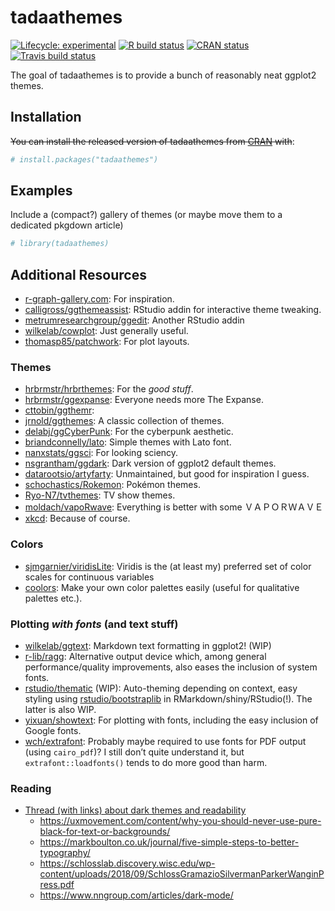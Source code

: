 
<!-- README.md is generated from README.Rmd. Please edit that file -->

# tadaathemes

<!-- badges: start -->

[![Lifecycle:
experimental](https://img.shields.io/badge/lifecycle-experimental-orange.svg)](https://www.tidyverse.org/lifecycle/#experimental)
[![R build
status](https://github.com/tadaadata/tadaathemes/workflows/R-CMD-check/badge.svg)](https://github.com/tadaadata/tadaathemes/actions)
[![CRAN
status](https://www.r-pkg.org/badges/version/tadaathemes)](https://CRAN.R-project.org/package=tadaathemes)
[![Travis build
status](https://travis-ci.com/tadaadata/tadaathemes.svg?branch=master)](https://travis-ci.com/tadaadata/tadaathemes)
<!-- badges: end -->

The goal of tadaathemes is to provide a bunch of reasonably neat ggplot2
themes.

## Installation

~~You can install the released version of tadaathemes from
[CRAN](https://CRAN.R-project.org) with~~:

``` r
# install.packages("tadaathemes")
```

## Examples

Include a (compact?) gallery of themes (or maybe move them to a
dedicated pkgdown article)

``` r
# library(tadaathemes)
```

## Additional Resources

  - [r-graph-gallery.com](https://www.r-graph-gallery.com/): For
    inspiration.
  - [calligross/ggthemeassist](https://github.com/calligross/ggthemeassist):
    RStudio addin for interactive theme tweaking.
  - [metrumresearchgroup/ggedit](https://github.com/metrumresearchgroup/ggedit):
    Another RStudio addin
  - [wilkelab/cowplot](https://github.com/wilkelab/cowplot): Just
    generally useful.
  - [thomasp85/patchwork](https://github.com/thomasp85/patchwork): For
    plot layouts.

### Themes

  - [hrbrmstr/hrbrthemes](https://github.com/hrbrmstr/hrbrthemes): For
    the *good stuff*.
  - [hrbrmstr/ggexpanse](https://github.com/hrbrmstr/ggexpanse):
    Everyone needs more The Expanse.
  - [cttobin/ggthemr](https://github.com/cttobin/ggthemr):
  - [jrnold/ggthemes](https://github.com/jrnold/ggthemes): A classic
    collection of themes.
  - [delabj/ggCyberPunk](https://github.com/delabj/ggCyberPunk): For the
    cyberpunk aesthetic.
  - [briandconnelly/lato](https://github.com/briandconnelly/lato):
    Simple themes with Lato font.
  - [nanxstats/ggsci](https://github.com/nanxstats/ggsci): For looking
    sciency.
  - [nsgrantham/ggdark](https://github.com/nsgrantham/ggdark): Dark
    version of ggplot2 default themes.
  - [datarootsio/artyfarty](https://github.com/datarootsio/artyfarty):
    Unmaintained, but good for inspiration I guess.
  - [schochastics/Rokemon](https://github.com/schochastics/Rokemon):
    Pokémon themes.
  - [Ryo-N7/tvthemes](https://github.com/Ryo-N7/tvthemes): TV show
    themes.
  - [moldach/vapoRwave](https://github.com/moldach/vapoRwave):
    Everything is better with some ＶＡＰＯＲＷＡＶＥ
  - [xkcd](https://github.com/cran/xkcd): Because of course.

### Colors

  - [sjmgarnier/viridisLite](https://github.com/sjmgarnier/viridisLite):
    Viridis is the (at least my) preferred set of color scales for
    continuous variables
  - [coolors](https://coolors.co/): Make your own color palettes easily
    (useful for qualitative palettes etc.).

### Plotting *with fonts* (and text stuff)

  - [wilkelab/ggtext](https://github.com/wilkelab/ggtext): Markdown text
    formatting in ggplot2\! (WIP)
  - [r-lib/ragg](https://github.com/r-lib/ragg/): Alternative output
    device which, among general performance/quality improvements, also
    eases the inclusion of system fonts.
  - [rstudio/thematic](https://github.com/rstudio/thematic/) (WIP):
    Auto-theming depending on context, easy styling using
    [rstudio/bootstraplib](https://github.com/rstudio/bootstraplib) in
    RMarkdown/shiny/RStudio(\!). The latter is also WIP.
  - [yixuan/showtext](https://github.com/yixuan/showtext): For plotting
    with fonts, including the easy inclusion of Google fonts.
  - [wch/extrafont](https://github.com/wch/extrafont): Probably maybe
    required to use fonts for PDF output (using `cairo_pdf`)? I still
    don’t quite understand it, but `extrafont::loadfonts()` tends to do
    more good than harm.

### Reading

  - [Thread (with links) about dark themes and
    readability](https://twitter.com/jburnmurdoch/status/1231235791562694659)
      - <https://uxmovement.com/content/why-you-should-never-use-pure-black-for-text-or-backgrounds/>
      - <https://markboulton.co.uk/journal/five-simple-steps-to-better-typography/>
      - <https://schlosslab.discovery.wisc.edu/wp-content/uploads/2018/09/SchlossGramazioSilvermanParkerWanginPress.pdf>
      - <https://www.nngroup.com/articles/dark-mode/>
